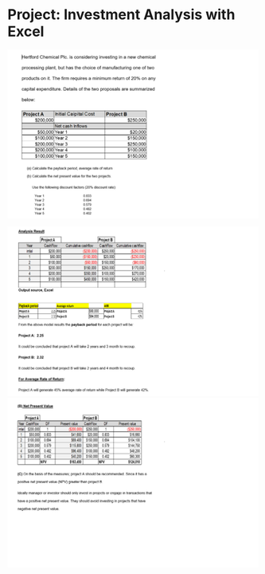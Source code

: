 # Project: Investment Analysis with Excel



![](https://github.com/Hiibee/DASHBOARD/blob/main/FQ1.png)

![](https://github.com/Hiibee/DASHBOARD/blob/main/FA1.png)
![](https://github.com/Hiibee/DASHBOARD/blob/main/FA2.png)
